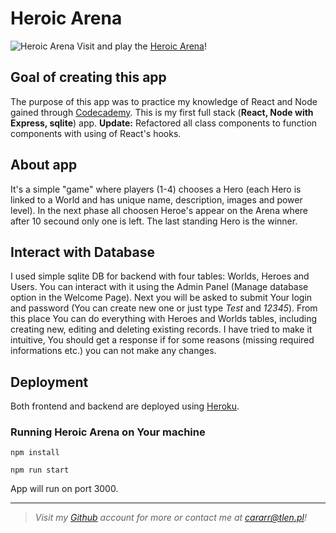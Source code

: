 # Heroic Arena

![Heroic Arena](https://lekturaobowiazkowa.pl/wp-content/uploads/2018/02/ksiazki-fantasy.jpg)
Visit and play the [Heroic Arena](https://heroic-arena.herokuapp.com/)!

## Goal of creating this app

The purpose of this app was to practice my knowledge of React and Node gained through [Codecademy](https://www.codecademy.com/learn).
This is my first full stack (**React, Node with Express, sqlite**) app. **Update:** Refactored all class components to function components with using of React's hooks.

## About app

It's a simple "game" where players (1-4) chooses a Hero (each Hero is linked to a World and has unique name, description, images and power level). In the next phase all choosen Heroe's appear on the Arena where after 10 secound only one is left. The last standing Hero is the winner.

## Interact with Database

I used simple sqlite DB for backend with four tables: Worlds, Heroes and Users. You can interact with it using the Admin Panel (Manage database option in the Welcome Page). Next you will be asked to submit Your login and password (You can create new one or just type _Test_ and _12345_). From this place You can do everything with Heroes and Worlds tables, including creating new, editing and deleting existing records. I have tried to make it intuitive, You should get a response if for some reasons (missing required informations etc.) you can not make any changes.

## Deployment

Both frontend and backend are deployed using [Heroku](https://www.heroku.com/home).

### Running Heroic Arena on Your machine

`npm install`

`npm run start`

App will run on port 3000.

---

> _Visit my [Github](https://github.com/Cararr) account for more or contact me at cararr@tlen.pl!_
